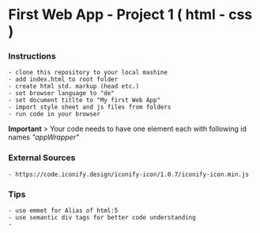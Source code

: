 # First Web App - Project 1 ( html - css )

### **Instructions**
    - clone this repository to your local mashine
    - add index.html to root folder
    - create html std. markup (head etc.)
    - set browser language to "de"
    - set document titlte to "My first Web App"
    - import style sheet and js files from folders
    - run code in your browser

**Important**
    > Your code needs to have one element each with following id names
    *"appWrapper"*


### External Sources
    - https://code.iconify.design/iconify-icon/1.0.7/iconify-icon.min.js

### Tips
    - use emmet for Alias of html:5
    - use semantic div tags for better code understanding
    -
